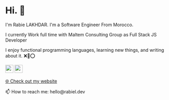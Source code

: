 <h1>Hi. 👋</h1>
<p>I'm Rabie LAKHDAR. I'm a Software Engineer From Morocco.</p>
<p>I currently Work full time with Maltem Consulting Group as Full Stack JS Developer</p>
<p>I enjoy functional programming languages, learning new things, and writing about it. ❌🤡⭕</p>
<p> <a href="https://www.linkedin.com/in/rabie-lakhdar/"><img src="https://img.shields.io/badge/linkedin-%230077B5.svg?&style=for-the-badge&logo=linkedin&logoColor=white" height=25></a> <a href="https://www.instagram.com/rabiel.dev/"><img src="https://img.shields.io/badge/instagram-%23E4405F.svg?&style=for-the-badge&logo=instagram&logoColor=white" height=25></a></p>
<p><a href="https://www.rabiel.dev">🌐 Check out my website</a></p>
<p>📫 How to reach me: hello@rabiel.dev</p>
